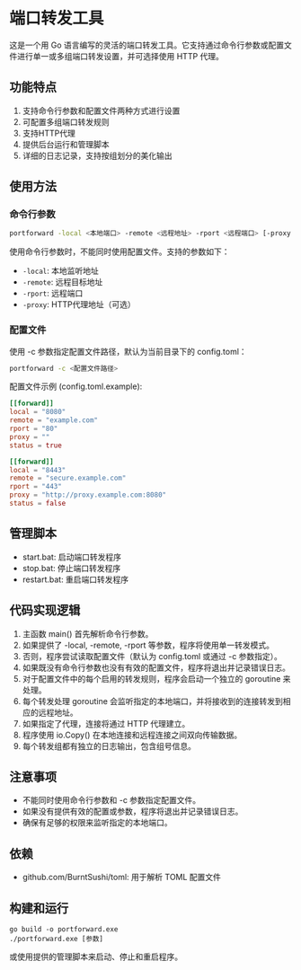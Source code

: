 
# 端口转发工具

这是一个用 Go 语言编写的灵活的端口转发工具。它支持通过命令行参数或配置文件进行单一或多组端口转发设置，并可选择使用 HTTP 代理。

## 功能特点

1. 支持命令行参数和配置文件两种方式进行设置
2. 可配置多组端口转发规则
3. 支持HTTP代理
4. 提供后台运行和管理脚本
5. 详细的日志记录，支持按组划分的美化输出

## 使用方法

### 命令行参数
```bash
portforward -local <本地端口> -remote <远程地址> -rport <远程端口> [-proxy <HTTP代理地址>]
```
使用命令行参数时，不能同时使用配置文件。支持的参数如下：

- `-local`: 本地监听地址
- `-remote`: 远程目标地址
- `-rport`: 远程端口
- `-proxy`: HTTP代理地址（可选）
### 配置文件
使用 -c 参数指定配置文件路径，默认为当前目录下的 config.toml：
```bash
portforward -c <配置文件路径>
```

配置文件示例 (config.toml.example):

```toml
[[forward]]
local = "8080"
remote = "example.com"
rport = "80"
proxy = ""
status = true

[[forward]]
local = "8443"
remote = "secure.example.com"
rport = "443"
proxy = "http://proxy.example.com:8080"
status = false
```
## 管理脚本
- start.bat: 启动端口转发程序
- stop.bat: 停止端口转发程序
- restart.bat: 重启端口转发程序

## 代码实现逻辑
1. 主函数 main() 首先解析命令行参数。
2. 如果提供了 -local, -remote, -rport 等参数，程序将使用单一转发模式。
3. 否则，程序尝试读取配置文件（默认为 config.toml 或通过 -c 参数指定）。
4. 如果既没有命令行参数也没有有效的配置文件，程序将退出并记录错误日志。
5. 对于配置文件中的每个启用的转发规则，程序会启动一个独立的 goroutine 来处理。
6. 每个转发处理 goroutine 会监听指定的本地端口，并将接收到的连接转发到相应的远程地址。
7. 如果指定了代理，连接将通过 HTTP 代理建立。
8. 程序使用 io.Copy() 在本地连接和远程连接之间双向传输数据。
9. 每个转发组都有独立的日志输出，包含组号信息。

## 注意事项
- 不能同时使用命令行参数和 -c 参数指定配置文件。
- 如果没有提供有效的配置或参数，程序将退出并记录错误日志。
- 确保有足够的权限来监听指定的本地端口。

## 依赖

- github.com/BurntSushi/toml: 用于解析 TOML 配置文件


## 构建和运行

```
go build -o portforward.exe
./portforward.exe [参数]
```

或使用提供的管理脚本来启动、停止和重启程序。